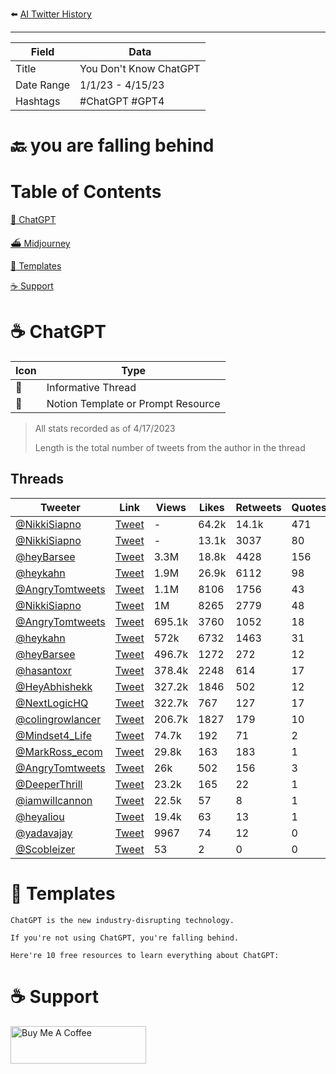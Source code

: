⬅️ [AI Twitter History](https://github.com/jtmuller5/You-Dont-Know-ChatGPT)
_______________

| Field | Data |
|-------|------|
| Title | You Don't Know ChatGPT |
| Date Range | 1/1/23 - 4/15/23 |
| Hashtags| #ChatGPT #GPT4 |

# 🔙 you are falling behind



# Table of Contents

[🤖 ChatGPT](#chatgpt)

[⛴️ Midjourney](#midjourney)

[📝 Templates](#templates)

[☕️ Support](#support)


# <a name="chatgpt"></a>☕️ ChatGPT

|  Icon | Type | 
| ---| ------ | 
| 🧵| Informative Thread| 
| 📝| Notion Template or Prompt Resource | 

> All stats recorded as of 4/17/2023
>
> Length is the total number of tweets from the author in the thread

## Threads
|  Tweeter | Link | Views  | Likes | Retweets | Quotes | Bookmarks | Length | Date     | Type |
| ---| ------ |--------|-------|----------|--------|-----------|--------|----------|----- |
| [@NikkiSiapno](https://twitter.com/NikkiSiapno)|  [Tweet](https://twitter.com/NikkiSiapno/status/1584477023346470912)| - | 64.2k  | 14.1k    | 471     | 61.3k   | 9  | 10/24/22  | 🧵 |
| [@NikkiSiapno](https://twitter.com/NikkiSiapno)|  [Tweet](https://twitter.com/NikkiSiapno/status/1598201446427758592)| - | 13.1k  | 3037   | 80  | 13.4k  |  12 | 12/1/22  | 🧵 |
| [@heyBarsee](https://twitter.com/heyBarsee)|  [Tweet](https://twitter.com/heyBarsee/status/1642542129665679361)| 3.3M | 18.8k | 4428  | 156 | 30.2k | 17  | 4/2/23  | 🧵 |
| [@heykahn](https://twitter.com/heykahn)|  [Tweet](https://twitter.com/heykahn/status/1643968837136834560)| 1.9M | 26.9k  | 6112    | 98     | 21.3k   | 2  | 4/6/23  | 🧵 |
| [@AngryTomtweets](https://twitter.com/AngryTomtweets)|  [Tweet](https://twitter.com/AngryTomtweets/status/1647606651027849218)| 1.1M | 8106  | 1756   | 43     | 10.5k      | 11     | 4/16/23  | 🧵 |
| [@NikkiSiapno](https://twitter.com/NikkiSiapno)|  [Tweet](https://twitter.com/NikkiSiapno/status/1622864505788157954)| 1M | 8265  | 2779 | 48  | 7217  |  9 | 2/7/23  | 🧵 |
| [@AngryTomtweets](https://twitter.com/AngryTomtweets)|  [Tweet](https://twitter.com/AngryTomtweets/status/1644685812024451073)| 695.1k | 3760  | 1052  | 18     | 5296   | 11 | 4/8/23  | 🧵 |
| [@heykahn](https://twitter.com/heykahn)|  [Tweet](https://twitter.com/heykahn/status/1641068876363612190)| 572k | 6732  | 1463   | 31     | 6808     | 2     | 3/29/23  | 🧵 |
| [@heyBarsee](https://twitter.com/heyBarsee)|  [Tweet](https://twitter.com/heyBarsee/status/1647978283131076608)| 496.7k | 1272  | 272      | 12     | 2427   | 15     | 4/17/23  | 🧵 |
| [@hasantoxr](https://twitter.com/hasantoxr)|  [Tweet](https://twitter.com/hasantoxr/status/1641778057135501313)| 378.4k | 2248  | 614      | 17     | 3067      | 13     | 3/31/23  | 🧵 |
| [@HeyAbhishekk](https://twitter.com/HeyAbhishekk)|  [Tweet](https://twitter.com/HeyAbhishekk/status/1646117872962519040)| 327.2k | 1846  | 502 | 12   | 2432    | 12  | 4/12/23  | 🧵 |
| [@NextLogicHQ](https://twitter.com/NextLogicHQ)|  [Tweet](https://twitter.com/NextLogicHQ/status/1645823240865206272)| 322.7k | 767   | 127      | 17     | 1241      | 6      | 4/11/23  | 🧵 |
| [@colingrowlancer](https://twitter.com/colingrowlancer)|  [Tweet](https://twitter.com/colingrowlancer/status/1646073692407881729)| 206.7k | 1827  | 179      | 10     | 383       | 6      | 4/12/23  | 📝 |
| [@Mindset4_Life](https://twitter.com/Mindset4_Life)|  [Tweet](https://twitter.com/Mindset4_Life/status/1631675503005298690)| 74.7k | 192  | 71    | 2   | 160   | 10 | 3/3/23  | 🧵 |
| [@MarkRoss_ecom](https://twitter.com/MarkRoss_ecom)|  [Tweet](https://twitter.com/MarkRoss_ecom/status/1632817508649512966)| 29.8k | 163  | 183   | 1  | 58   | 2 | 3/6/23  | 🧵 |
| [@AngryTomtweets](https://twitter.com/AngryTomtweets)|  [Tweet](https://twitter.com/AngryTomtweets/status/1646044550530490369)| 26k | 502  | 156 | 3   | 317    | 1   | 4/12/23  | 🧵 |
| [@DeeperThrill](https://twitter.com/DeeperThrill)|  [Tweet](https://twitter.com/DeeperThrill/status/1606128200077021184)| 23.2k  | 165   | 22       | 1      | 88        | 5      | 12/22/22 | 🧵 |
| [@iamwillcannon](https://twitter.com/iamwillcannon)|  [Tweet](https://twitter.com/iamwillcannon/status/1618992049843322887)| 22.5k  | 57    | 8        | 1      | 101       | 10     | 1/27/22  | 🧵 |
| [@heyaliou](https://twitter.com/heyaliou)|  [Tweet](https://twitter.com/heyaliou/status/1633666854836117505)| 19.4k  | 63    | 13       | 1  | 107   | 12     | 3/8/23   | 🧵 |
| [@yadavajay](https://twitter.com/yadavajay)|  [Tweet](https://twitter.com/yadavajay/status/1623907616354373633)| 9967   | 74    | 12       | 0      | 67        | 6      | 2/9/23   | 🧵 |
| [@Scobleizer](https://twitter.com/Scobleizer)|  [Tweet](https://twitter.com/Scobleizer/status/1643335382396973057)| 53     | 2     | 0        | 0      | 0         | 6      | 4/4/23   | 🧵 |


# <a name="templates"></a>📝 Templates

```
ChatGPT is the new industry-disrupting technology.

If you're not using ChatGPT, you're falling behind. 

Here're 10 free resources to learn everything about ChatGPT:
```

# <a name="support"></a>☕️ Support
<a href="https://www.buymeacoffee.com/mullr" target="_blank"><img src="https://cdn.buymeacoffee.com/buttons/v2/default-yellow.png" alt="Buy Me A Coffee" style="height: 60px !important;width: 217px !important;" ></a>


